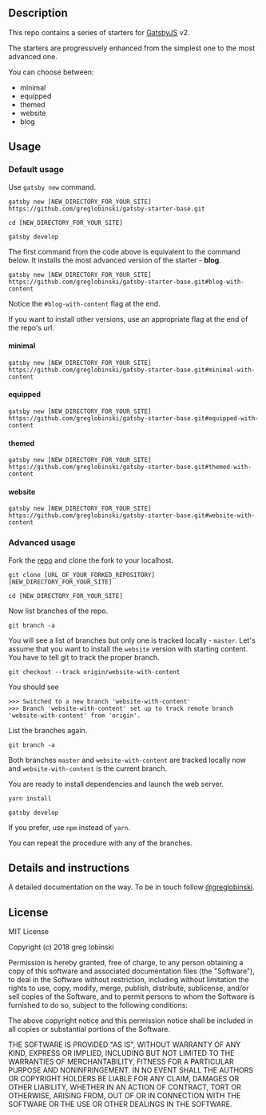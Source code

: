 ## Description

This repo contains a series of starters for [GatsbyJS](https://gatsbyjs.org) v2.

The starters are progressively enhanced from the simplest one to the most advanced one.

You can choose between:

- minimal
- equipped
- themed
- website
- blog

## Usage

### Default usage

Use `gatsby new` command.

```
gatsby new [NEW_DIRECTORY_FOR_YOUR_SITE] https://github.com/greglobinski/gatsby-starter-base.git

cd [NEW_DIRECTORY_FOR_YOUR_SITE]

gatsby develop
```

The first command from the code above is equivalent to the command below. It installs the most advanced version of the starter - **blog**.

```
gatsby new [NEW_DIRECTORY_FOR_YOUR_SITE] https://github.com/greglobinski/gatsby-starter-base.git#blog-with-content
```

Notice the `#blog-with-content` flag at the end.

If you want to install other versions, use an appropriate flag at the end of the repo's url.

#### minimal

```
gatsby new [NEW_DIRECTORY_FOR_YOUR_SITE] https://github.com/greglobinski/gatsby-starter-base.git#minimal-with-content
```

#### equipped

```
gatsby new [NEW_DIRECTORY_FOR_YOUR_SITE] https://github.com/greglobinski/gatsby-starter-base.git#equipped-with-content
```

#### themed

```
gatsby new [NEW_DIRECTORY_FOR_YOUR_SITE] https://github.com/greglobinski/gatsby-starter-base.git#themed-with-content
```

#### website

```
gatsby new [NEW_DIRECTORY_FOR_YOUR_SITE] https://github.com/greglobinski/gatsby-starter-base.git#website-with-content
```

### Advanced usage

Fork the [repo](https://github.com/greglobinski/gatsby-starter-kit) and clone the fork to your localhost.

```
git clone [URL_OF_YOUR_FORKED_REPOSITORY] [NEW_DIRECTORY_FOR_YOUR_SITE]

cd [NEW_DIRECTORY_FOR_YOUR_SITE]
```

Now list branches of the repo.

```
git branch -a
```

You will see a list of branches but only one is tracked locally - `master`.
Let's assume that you want to install the `website` version with starting content. You have to tell git to track the proper branch.

```
git checkout --track origin/website-with-content
```

You should see

```
>>> Switched to a new branch 'website-with-content'
>>> Branch 'website-with-content' set up to track remote branch 'website-with-content' from 'origin'.
```

List the branches again.

```
git branch -a
```

Both branches `master` and `website-with-content` are tracked locally now and `website-with-content` is the current branch.

You are ready to install dependencies and launch the web server.

```
yarn install

gatsby develop
```

If you prefer, use `npm` instead of `yarn`.

You can repeat the procedure with any of the branches.

## Details and instructions

A detailed documentation on the way. To be in touch follow [@greglobinski](https://twitter.com/greglobinski).

## License

MIT License

Copyright (c) 2018 greg lobinski

Permission is hereby granted, free of charge, to any person obtaining a copy
of this software and associated documentation files (the "Software"), to deal
in the Software without restriction, including without limitation the rights
to use, copy, modify, merge, publish, distribute, sublicense, and/or sell
copies of the Software, and to permit persons to whom the Software is
furnished to do so, subject to the following conditions:

The above copyright notice and this permission notice shall be included in all
copies or substantial portions of the Software.

THE SOFTWARE IS PROVIDED "AS IS", WITHOUT WARRANTY OF ANY KIND, EXPRESS OR
IMPLIED, INCLUDING BUT NOT LIMITED TO THE WARRANTIES OF MERCHANTABILITY,
FITNESS FOR A PARTICULAR PURPOSE AND NONINFRINGEMENT. IN NO EVENT SHALL THE
AUTHORS OR COPYRIGHT HOLDERS BE LIABLE FOR ANY CLAIM, DAMAGES OR OTHER
LIABILITY, WHETHER IN AN ACTION OF CONTRACT, TORT OR OTHERWISE, ARISING FROM,
OUT OF OR IN CONNECTION WITH THE SOFTWARE OR THE USE OR OTHER DEALINGS IN THE
SOFTWARE.

